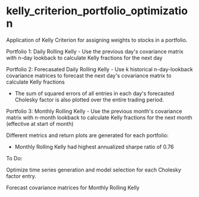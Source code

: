 # kelly_criterion_portfolio_optimization
Application of Kelly Criterion for assigning weights to stocks in a portfolio. 

Portfolio 1: Daily Rolling Kelly - Use the previous day's covariance matrix with n-day lookback to calculate Kelly fractions for the next day

Portfolio 2: Forecasated Daily Rolling Kelly - Use k historical n-day-lookback covariance matrices to forecast the next day's covariance matrix to calculate Kelly fractions
* The sum of squared errors of all entries in each day's forecasted Cholesky factor is also plotted over the entire trading period. 

Portfolio 3: Monthly Rolling Kelly - Use the previous month's covariance matrix with n-month lookback to calculate Kelly fractions for the next month (effective at start of month)

Different metrics and return plots are generated for each portfolio:
* Monthly Rolling Kelly had highest annualized sharpe ratio of 0.76


To Do: 


Optimize time series generation and model selection for each Cholesky factor entry. 

Forecast covariance matrices for Monthly Rolling Kelly

